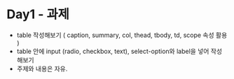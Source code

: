 # Day1 - 과제

* table 작성해보기 \( caption, summary, col, thead, tbody, td, scope 속성 활용  \)
* table 안에 input \(radio, checkbox, text\), select-option와 label을 넣어 작성해보기
* 주제와 내용은 자유.



